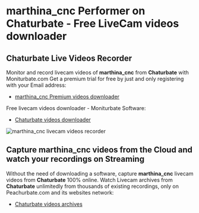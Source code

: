 # marthina_cnc Performer on Chaturbate - Free LiveCam videos downloader

## Chaturbate Live Videos Recorder

Monitor and record livecam videos of **marthina_cnc** from **Chaturbate** with Moniturbate.com
Get a premium trial for free by just and only registering with your Email address:
* [marthina_cnc Premium videos downloader](https://moniturbate.com/request-demo-licence-key.html)

Free livecam videos downloader - Moniturbate Software:
* [Chaturbate videos downloader](https://moniturbate.com/moniturbate-download-software.html)

![marthina_cnc livecam videos recorder](https://peachurnet.com/templates/moniturbate-software.png)


## Capture marthina_cnc videos from the Cloud and watch your recordings on Streaming

Without the need of downloading a software, capture **marthina_cnc** livecam videos from **Chaturbate** 100% online.
Watch Livecam archives from **Chaturbate** unlimitedly from thousands of existing recordings, only on Peachurbate.com and its websites network:
* [Chaturbate videos archives](https://peachurnet.com/)